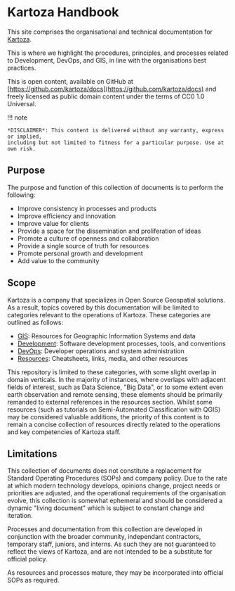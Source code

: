 # Kartoza Handbook

This site comprises the organisational and technical documentation for [Kartoza](https://kartoza.com).

This is where we highlight the procedures, principles, and processes related to Development, DevOps, and GIS, in line with the organisations best practices.

This is open content, available on GitHub at [https://github.com/kartoza/docs](https://github.com/kartoza/docs) and freely licensed as public domain content under the terms of CC0 1.0 Universal.

!!! note

    *DISCLAIMER*: This content is delivered without any warranty, express or implied,
    including but not limited to fitness for a particular purpose. Use at own risk.

## Purpose

The purpose and function of this collection of documents is to perform the following:

- Improve consistency in processes and products
- Improve efficiency and innovation
- Improve value for clients
- Provide a space for the dissemination and proliferation of ideas
- Promote a culture of openness and collaboration
- Provide a single source of truth for resources
- Promote personal growth and development
- Add value to the community

## Scope

Kartoza is a company that specializes in Open Source Geospatial solutions. As a result, topics covered by this documentation will be limited to categories relevant to the operations of Kartoza. These categories are outlined as follows:

- [GIS](/gis): Resources for Geographic Information Systems and data
- [Development](/development): Software development processes, tools, and conventions
- [DevOps](/devops): Developer operations and system administration
- [Resources](/resources): Cheatsheets, links, media, and other resources

This repository is limited to these categories, with some slight overlap in domain verticals. In the majority of instances, where overlaps with adjacent fields of interest, such as Data Science, "Big Data", or to some extent even earth observation and remote sensing, these elements should be primarily remanded to external references in the resources section. Whilst some resources (such as tutorials on Semi-Automated Classification with QGIS) may be considered valuable additions, the priority of this content is to remain a concise collection of resources directly related to the operations and key competencies of Kartoza staff.

## Limitations

This collection of documents does not constitute a replacement for Standard Operating Procedures (SOPs) and company policy. Due to the rate at which modern technology develops, opinions change, project needs or priorities are adjusted, and the operational requirements of the organisation evolve, this collection is somewhat ephemeral and should be considered a dynamic "living document" which is subject to constant change and iteration.

Processes and documentation from this collection are developed in conjunction with the broader community, independant contractors, temporary staff, juniors, and interns. As such they are not guaranteed to reflect the views of Kartoza, and are not intended to be a substitute for official policy.

As resources and processes mature, they may be incorporated into official SOPs as required.
